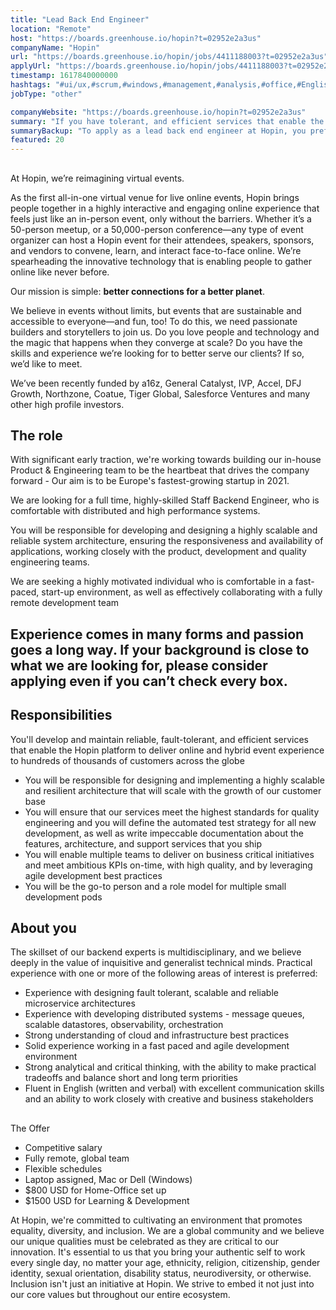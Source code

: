 ```yaml
---
title: "Lead Back End Engineer"
location: "Remote"
host: "https://boards.greenhouse.io/hopin?t=02952e2a3us"
companyName: "Hopin"
url: "https://boards.greenhouse.io/hopin/jobs/4411188003?t=02952e2a3us"
applyUrl: "https://boards.greenhouse.io/hopin/jobs/4411188003?t=02952e2a3us#app"
timestamp: 1617840000000
hashtags: "#ui/ux,#scrum,#windows,#management,#analysis,#office,#English"
jobType: "other"

companyWebsite: "https://boards.greenhouse.io/hopin?t=02952e2a3us"
summary: "If you have tolerant, and efficient services that enable the Hopin platform to deliver online and hybrid event experience to hundreds of thousands of customers across the globe, Hopin has a job opening for a lead back end engineer"
summaryBackup: "To apply as a lead back end engineer at Hopin, you preferably need to have some knowledge of: #ui/ux, #scrum, #windows."
featured: 20
---
```


## 

At Hopin, we’re reimagining virtual events.

As the first all-in-one virtual venue for live online events, Hopin brings people together in a highly interactive and engaging online experience that feels just like an in-person event, only without the barriers. Whether it’s a 50-person meetup, or a 50,000-person conference—any type of event organizer can host a Hopin event for their attendees, speakers, sponsors, and vendors to convene, learn, and interact face-to-face online. We’re spearheading the innovative technology that is enabling people to gather online like never before.

Our mission is simple: **better connections for a better planet**. 

We believe in events without limits, but events that are sustainable and accessible to everyone—and fun, too! To do this, we need passionate builders and storytellers to join us. Do you love people and technology and the magic that happens when they converge at scale? Do you have the skills and experience we’re looking for to better serve our clients? If so, we’d like to meet.

We’ve been recently funded by a16z, General Catalyst, IVP, Accel, DFJ Growth, Northzone, Coatue, Tiger Global, Salesforce Ventures and many other high profile investors.

## The role

With significant early traction, we're working towards building our in-house Product & Engineering team to be the heartbeat that drives the company forward - Our aim is to be Europe's fastest-growing startup in 2021.

We are looking for a full time, highly-skilled Staff Backend Engineer, who is comfortable with distributed and high performance systems.

You will be responsible for developing and designing a highly scalable and reliable system architecture, ensuring the responsiveness and availability of applications, working closely with the product, development and quality engineering teams.

We are seeking a highly motivated individual who is comfortable in a fast-paced, start-up environment, as well as effectively collaborating with a fully remote development team

## Experience comes in many forms and passion goes a long way. If your background is close to what we are looking for, please consider applying even if you can’t check every box.

## Responsibilities

You'll develop and maintain reliable, fault-tolerant, and efficient services that enable the Hopin platform to deliver online and hybrid event experience to hundreds of thousands of customers across the globe

*   You will be responsible for designing and implementing a highly scalable and resilient architecture that will scale with the growth of our customer base
*   You will ensure that our services meet the highest standards for quality engineering and you will define the automated test strategy for all new development, as well as write impeccable documentation about the features, architecture, and support services that you ship
*   You will enable multiple teams to deliver on business critical initiatives and meet ambitious KPIs on-time, with high quality, and by leveraging agile development best practices
*   You will be the go-to person and a role model for multiple small development pods

## About you

The skillset of our backend experts is multidisciplinary, and we believe deeply in the value of inquisitive and generalist technical minds. Practical experience with one or more of the following areas of interest is preferred:

*   Experience with designing fault tolerant, scalable and reliable microservice architectures
*   Experience with developing distributed systems - message queues, scalable datastores, observability, orchestration
*   Strong understanding of cloud and infrastructure best practices
*   Solid experience working in a fast paced and agile development environment
*   Strong analytical and critical thinking, with the ability to make practical tradeoffs and balance short and long term priorities
*   Fluent in English (written and verbal) with excellent communication skills and an ability to work closely with creative and business stakeholders

## 

The Offer

*   Competitive salary
*   Fully remote, global team
*   Flexible schedules
*   Laptop assigned, Mac or Dell (Windows)
*   $800 USD for Home-Office set up
*   $1500 USD for Learning & Development

At Hopin, we're committed to cultivating an environment that promotes equality, diversity, and inclusion. We are a global community and we believe our unique qualities must be celebrated as they are critical to our innovation. It's essential to us that you bring your authentic self to work every single day, no matter your age, ethnicity, religion, citizenship, gender identity, sexual orientation, disability status, neurodiversity, or otherwise. Inclusion isn't just an initiative at Hopin. We strive to embed it not just into our core values but throughout our entire ecosystem.
